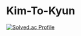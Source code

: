 # Kim-To-Kyun
[![Solved.ac Profile](http://mazassumnida.wtf/api/v2/generate_badge?boj=badugi1325)](https://solved.ac/badugi1325/)
